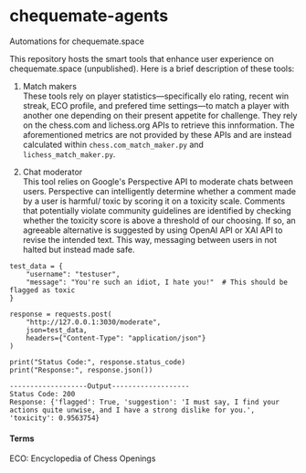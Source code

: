 # chequemate-agents
Automations for chequemate.space

This repository hosts the smart tools that enhance user experience on chequemate.space (unpublished). Here is a brief description of these tools:

1. Match makers </br>
These tools rely on player statistics—specifically elo rating, recent win streak, ECO profile, and prefered time settings—to match a player with another one depending on their present appetite for challenge. They rely on the chess.com and lichess.org APIs to retrieve this innformation. The aforementioned metrics are not provided by these APIs and are instead calculated within `chess.com_match_maker.py` and `lichess_match_maker.py`.

2. Chat moderator </br>
This tool relies on Google's Perspective API to moderate chats between users. Perspective can intelligently determine whether a comment made by a user is harmful/ toxic by scoring it on a toxicity scale. Comments that potentially violate community guidelines are identified by checking whether the toxicity score is above a threshold of our choosing. If so, an agreeable alternative is suggested by using OpenAI API or XAI API to revise the intended text. This way, messaging between users in not halted but instead made safe.
```
test_data = {
    "username": "testuser",
    "message": "You're such an idiot, I hate you!"  # This should be flagged as toxic
}

response = requests.post(
    "http://127.0.0.1:3030/moderate", 
    json=test_data,
    headers={"Content-Type": "application/json"}
)

print("Status Code:", response.status_code)
print("Response:", response.json())

-------------------Output-------------------
Status Code: 200
Response: {'flagged': True, 'suggestion': 'I must say, I find your actions quite unwise, and I have a strong dislike for you.', 'toxicity': 0.9563754}
```

#### Terms
ECO: Encyclopedia of Chess Openings
